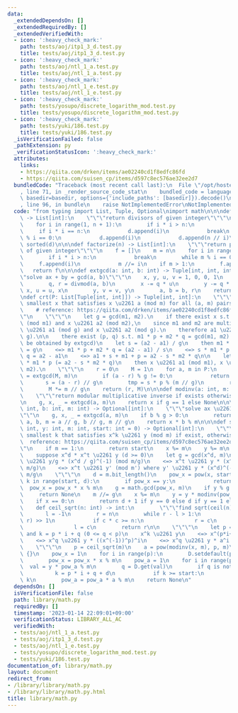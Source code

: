 ```yaml
---
data:
  _extendedDependsOn: []
  _extendedRequiredBy: []
  _extendedVerifiedWith:
  - icon: ':heavy_check_mark:'
    path: tests/aoj/itp1_3_d.test.py
    title: tests/aoj/itp1_3_d.test.py
  - icon: ':heavy_check_mark:'
    path: tests/aoj/ntl_1_a.test.py
    title: tests/aoj/ntl_1_a.test.py
  - icon: ':heavy_check_mark:'
    path: tests/aoj/ntl_1_e.test.py
    title: tests/aoj/ntl_1_e.test.py
  - icon: ':heavy_check_mark:'
    path: tests/yosupo/discrete_logarithm_mod.test.py
    title: tests/yosupo/discrete_logarithm_mod.test.py
  - icon: ':heavy_check_mark:'
    path: tests/yuki/186.test.py
    title: tests/yuki/186.test.py
  _isVerificationFailed: false
  _pathExtension: py
  _verificationStatusIcon: ':heavy_check_mark:'
  attributes:
    links:
    - https://qiita.com/drken/items/ae02240cd1f8edfc86fd
    - https://qiita.com/suisen_cp/items/d597c8ec576ae32ee2d7
  bundledCode: "Traceback (most recent call last):\n  File \"/opt/hostedtoolcache/PyPy/3.7.13/x64/site-packages/onlinejudge_verify/documentation/build.py\"\
    , line 71, in _render_source_code_stat\n    bundled_code = language.bundle(stat.path,\
    \ basedir=basedir, options={'include_paths': [basedir]}).decode()\n  File \"/opt/hostedtoolcache/PyPy/3.7.13/x64/site-packages/onlinejudge_verify/languages/python.py\"\
    , line 96, in bundle\n    raise NotImplementedError\nNotImplementedError\n"
  code: "from typing import List, Tuple, Optional\nimport math\n\n\ndef divisors(n)\
    \ -> List[int]:\n    \"\"\"return divisors of given integer\"\"\"\n    d = []\n\
    \    for i in range(1, n + 1):\n        if i * i > n:\n            break\n   \
    \     if i * i == n:\n            d.append(i)\n            break\n        if n\
    \ % i == 0:\n            d.append(i)\n            d.append(n // i)\n    return\
    \ sorted(d)\n\n\ndef factorize(n) -> List[int]:\n    \"\"\"return prime factors\
    \ of given integer\"\"\"\n    f = []\n    m = n\n    for i in range(2, n + 1):\n\
    \        if i * i > n:\n            break\n        while m % i == 0:\n       \
    \     f.append(i)\n            m //= i\n    if m > 1:\n        f.append(m)\n \
    \   return f\n\n\ndef extgcd(a: int, b: int) -> Tuple[int, int, int]:\n    \"\"\
    \"solve ax + by = gcd(a, b)\"\"\"\n    x, y, u, v = 1, 0, 0, 1\n    while b:\n\
    \        q, r = divmod(a, b)\n        x -= q * u\n        y -= q * v\n       \
    \ x, u = u, x\n        y, v = v, y\n        a, b = b, r\n    return a, x, y\n\n\
    \ndef crt(P: List[Tuple[int, int]]) -> Tuple[int, int]:\n    \"\"\"return the\
    \ smallest x that satisfies x \u2261 a (mod m) for all (a, m) pairs and lcm(M)\n\
    \    # reference: https://qiita.com/drken/items/ae02240cd1f8edfc86fd\n    \"\"\
    \"\n    \"\"\"\n    let g = gcd(m1, m2).\n    if there exist x s.t. x \u2261 a1\
    \ (mod m1) and x \u2261 a2 (mod m2),\n    since m1 and m2 are multiple of g, x\
    \ \u2261 a1 (mod g) and x \u2261 a2 (mod g).\n    therefore a1 \u2261 a2 (mod\
    \ g).\n\n    there exist (p, q) s.t. m1 * p + m2 * q = gcd(m1, m2). (this can\
    \ be obtained by extgcd)\n    let s = (a2 - a1) / g\n    then m1 * p + m2 * q\
    \ = g\n    <=> m1 * p + m2 * q = (a2 - a1) / s\n    <=> s * m1 * p + s * m2 *\
    \ q = a2 - a1\n    <=> a1 + s + m1 + p = a2 - s * m2 * q\n\n    let x = a1 + s\
    \ * m1 * p (= a2 - s * m2 * q)\n    then x \u2261 a1 (mod m1), x \u2261 a2 (mod\
    \ m2).\n    \"\"\"\n    r = 0\n    M = 1\n    for a, m in P:\n        g, p, q\
    \ = extgcd(M, m)\n        if (a - r) % g != 0:\n            return (0, -1)\n \
    \       s = (a - r) // g\n        tmp = s * p % (m // g)\n        r += M * tmp\n\
    \        M *= m // g\n    return (r, M)\n\n\ndef modinv(a: int, m: int) -> Optional[int]:\n\
    \    \"\"\"return modular multiplicative inverse if exists otherwise None\"\"\"\
    \n    g, x, _ = extgcd(a, m)\n    return x if g == 1 else None\n\n\ndef solve_ax_b(a:\
    \ int, b: int, m: int) -> Optional[int]:\n    \"\"\"solve ax \u2261 b (mod m)\"\
    \"\"\n    g, x, _ = extgcd(a, m)\n    if b % g > 0:\n        return None\n   \
    \ a, b, m = a // g, b // g, m // g\n    return x * b % m\n\n\ndef solve_discrete_logarithm(x:\
    \ int, y: int, m: int, start: int = 0) -> Optional[int]:\n    \"\"\"return the\
    \ smallest k that satisfies x^k \u2261 y (mod m) if exist, otherwise None\n  \
    \  reference: https://qiita.com/suisen_cp/items/d597c8ec576ae32ee2d7\n    \"\"\
    \"\n    if m == 1:\n        return start\n    x %= m\n    y %= m\n    \"\"\"\n\
    \    suppose x^d * x^t \u2261 y (d >= 0)\n    let g = gcd(x^d, m)\n    <=> x^t\
    \ \u2261 y/g * (x^d / g)^(-1) (mod m/g)\n    <=> x^t \u2261 y * (x^d)^(-1) (mod\
    \ m/g)\n    <=> x^t \u2261 y' (mod m') where y' \u2261 y * (x^d)^(-1) and m' =\
    \ m/g\n    \"\"\"\n    d = m.bit_length()\n    pow_x = pow(x, start, m)\n    for\
    \ k in range(start, d):\n        if pow_x == y:\n            return k\n      \
    \  pow_x = pow_x * x % m\n    g = math.gcd(pow_x, m)\n    if y % g != 0:\n   \
    \     return None\n    m //= g\n    x %= m\n    y = y * modinv(pow_x, m) % m\n\
    \    if x == 0:\n        return d + 1 if y == 0 else d if y == 1 else None\n\n\
    \    def ceil_sqrt(n: int) -> int:\n        \"\"\"find sqrt(ceil(n))\"\"\"\n \
    \       l = -1\n        r = n\n        while r - l > 1:\n            c = (l +\
    \ r) >> 1\n            if c * c >= n:\n                r = c\n            else:\n\
    \                l = c\n        return r\n\n    \"\"\"\n    let p = ceil(sqrt(m))\
    \ and k = p * i + q (0 <= q < p)\n    x^k \u2261 y\n    <=> x^(p*i+q) \u2261 y\n\
    \    <=> x^q \u2261 y * ((x^(-1))^p)^i\n    <=> x^q \u2261 y * a^i where a = (x^(-1))^p\n\
    \    \"\"\"\n    p = ceil_sqrt(m)\n    a = pow(modinv(x, m), p, m)\n\n    D =\
    \ {}\n    pow_x = 1\n    for i in range(p):\n        D.setdefault(pow_x, i)\n\
    \        pow_x = pow_x * x % m\n    pow_a = 1\n    for i in range(p):\n      \
    \  val = y * pow_a % m\n        q = D.get(val)\n        if q is not None:\n  \
    \          k = p * i + q + d\n            if k >= start:\n                return\
    \ k\n        pow_a = pow_a * a % m\n    return None\n"
  dependsOn: []
  isVerificationFile: false
  path: library/math.py
  requiredBy: []
  timestamp: '2023-01-14 22:09:01+09:00'
  verificationStatus: LIBRARY_ALL_AC
  verifiedWith:
  - tests/aoj/ntl_1_a.test.py
  - tests/aoj/itp1_3_d.test.py
  - tests/aoj/ntl_1_e.test.py
  - tests/yosupo/discrete_logarithm_mod.test.py
  - tests/yuki/186.test.py
documentation_of: library/math.py
layout: document
redirect_from:
- /library/library/math.py
- /library/library/math.py.html
title: library/math.py
---
```

